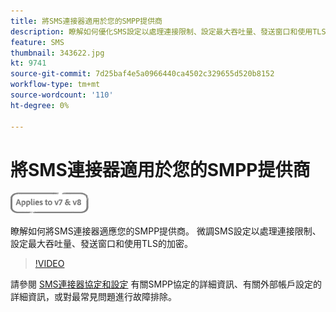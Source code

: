 ```yaml
---
title: 將SMS連接器適用於您的SMPP提供商
description: 瞭解如何優化SMS設定以處理連接限制、設定最大吞吐量、發送窗口和使用TLS的加密。
feature: SMS
thumbnail: 343622.jpg
kt: 9741
source-git-commit: 7d25baf4e5a0966440ca4502c329655d520b8152
workflow-type: tm+mt
source-wordcount: '110'
ht-degree: 0%

---
```



# 將SMS連接器適用於您的SMPP提供商

![適用於V7、V8](../assets/V7-V8-stamp.png)

瞭解如何將SMS連接器適應您的SMPP提供商。 微調SMS設定以處理連接限制、設定最大吞吐量、發送窗口和使用TLS的加密。

>[!VIDEO](https://video.tv.adobe.com/v/343607?quality=12)

請參閱 [SMS連接器協定和設定](https://experienceleague.adobe.com/docs/campaign-classic/using/sending-messages/sending-messages-on-mobiles/sms-protocol.html?lang=en#sending-messages) 有關SMPP協定的詳細資訊、有關外部帳戶設定的詳細資訊，或對最常見問題進行故障排除。